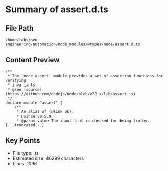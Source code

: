 # Summary of assert.d.ts
  
## File Path
`/home/tabs/seo-engineering/automation/node_modules/@types/node/assert.d.ts`

## Content Preview
```
/**
 * The `node:assert` module provides a set of assertion functions for verifying
 * invariants.
 * @see [source](https://github.com/nodejs/node/blob/v22.x/lib/assert.js)
 */
declare module "assert" {
    /**
     * An alias of {@link ok}.
     * @since v0.5.9
     * @param value The input that is checked for being truthy.
[...truncated...]
```

## Key Points
- File type: .ts
- Estimated size: 46299 characters
- Lines: 1096
